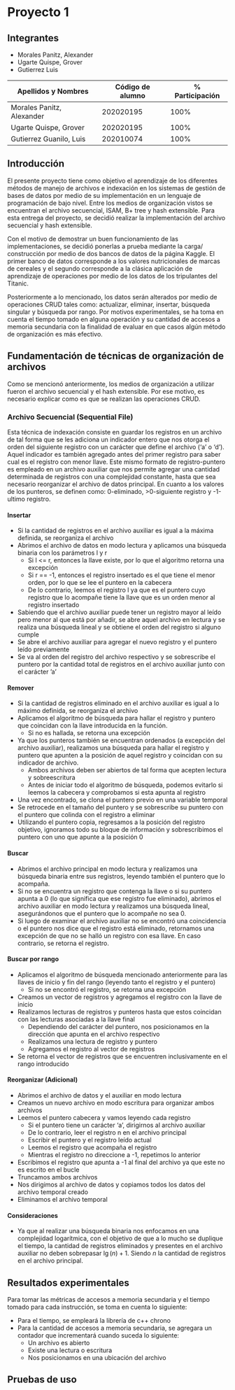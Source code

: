 # Proyecto 1

## Integrantes

- Morales Panitz, Alexander 
- Ugarte Quispe, Grover
- Gutierrez Luis

| Apellidos y Nombres       | Código de alumno | % Participación |
|---------------------------|------------------|-----------------|
| Morales Panitz, Alexander | 202020195        | 100%            |
| Ugarte Quispe, Grover     | 202020195        | 100%            |
| Gutierrez Guanilo, Luis   | 202010074        | 100%            |

## Introducción

El presente proyecto tiene como objetivo el aprendizaje de los diferentes métodos de manejo de archivos e indexación en los sistemas de gestión de bases de datos por medio de su implementación en un lenguaje de programación de bajo nivel. Entre los medios de organización vistos se encuentran el archivo secuencial, ISAM, B+ tree y hash extensible. Para esta entrega del proyecto, se decidió realizar la implementación del archivo secuencial y hash extensible.

Con el motivo de demostrar un buen funcionamiento de las implementaciones, se decidió ponerlas a prueba mediante la carga/ construcción por medio de dos bancos de datos de la página Kaggle. El primer banco de datos corresponde a los valores nutricionales de marcas de cereales y el segundo corresponde a la clásica aplicación de aprendizaje de operaciones por medio de los datos de los tripulantes del Titanic.

Posteriormente a lo mencionado, los datos serán alterados por medio de operaciones CRUD tales como: actualizar, eliminar, insertar, búsqueda singular y búsqueda por rango. Por motivos experimentales, se ha toma en cuenta el tiempo tomado en alguna operación y su cantidad de accesos a memoria secundaria con la finalidad de evaluar en que casos algún método de organización es más efectivo.

## Fundamentación de técnicas de organización de archivos

Como se mencionó anteriormente, los medios de organización a utilizar fueron el archivo secuencial y el hash extensible. Por ese motivo, es necesario explicar como es que se realizan las operaciones CRUD.

### Archivo Secuencial (Sequential File)

Esta técnica de indexación consiste en guardar los registros en un archivo de tal forma que se les adiciona un indicador entero que nos otorga el orden del siguiente registro con un carácter que define el archivo (‘a’ o ‘d’). Aquel indicador es también agregado antes del primer registro para saber cual es el registro con menor llave. Este mismo formato de registro-puntero es empleado en un archivo auxiliar que nos permite agregar una cantidad determinada de registros con una complejidad constante, hasta que sea necesario reorganizar el archivo de datos principal. En cuanto a los valores de los punteros, se definen como: 0-eliminado, >0-siguiente registro y -1-ultimo registro.

#### Insertar

- Si la cantidad de registros en el archivo auxiliar es igual a la máxima definida, se reorganiza el archivo
- Abrimos el archivo de datos en modo lectura y aplicamos una búsqueda binaria con los parámetros l y r
	- Si l <= r, entonces la llave existe, por lo que el algoritmo retorna una excepción
	- Si r == -1, entonces el registro insertado es el que tiene el menor orden, por lo que se lee el puntero en la cabecera
	- De lo contrario, leemos el registro l ya que es el puntero cuyo registro que lo acompañe tiene la llave que es un orden menor al registro insertado
- Sabiendo que el archivo auxiliar puede tener un registro mayor al leído pero menor al que está por añadir, se abre aquel archivo en lectura y se realiza una búsqueda lineal y se obtiene el orden del registro si alguno cumple
- Se abre el archivo auxiliar para agregar el nuevo registro y el puntero leído previamente
- Se va al orden del registro del archivo respectivo y se sobrescribe el puntero por la cantidad total de registros en el archivo auxiliar junto con el carácter ’a’

#### Remover

- Si la cantidad de registros eliminado en el archivo auxiliar es igual a lo máximo definida, se reorganiza el archivo
- Aplicamos el algoritmo de búsqueda para hallar el registro y puntero que coincidan con la llave introducida en la función.
	- Si no es hallada, se retorna una excepción
- Ya que los punteros también se encuentran ordenados (a excepción del archivo auxiliar), realizamos una búsqueda para hallar el registro y puntero que apunten a la posición de aquel registro y coincidan con su indicador de archivo.
	- Ambos archivos deben ser abiertos de tal forma que acepten lectura y sobreescritura
	- Antes de iniciar todo el algoritmo de búsqueda, podemos evitarlo si leemos la cabecera y comprobamos si esta apunta al registro
- Una vez encontrado, se clona el puntero previo en una variable temporal
- Se retrocede en el tamaño del puntero y se sobrescribe su puntero con el puntero que colinda con el registro a eliminar
- Utilizando el puntero copia, regresamos a la posición del registro objetivo, ignoramos todo su bloque de información y sobrescribimos el puntero con uno que apunte a la posición 0

#### Buscar

- Abrimos el archivo principal  en modo lectura y realizamos una búsqueda binaria entre sus registros, leyendo también el puntero que lo acompaña.
- Si no se encuentra un registro que contenga la llave o si su puntero apunta a 0 (lo que significa que ese registro fue eliminado), abrimos el archivo auxiliar en modo lectura y realizamos una búsqueda lineal, asegurándonos que el puntero que lo acompañe no sea 0.
- Si luego de examinar el archivo auxiliar no se encontró una coincidencia o el puntero nos dice que el registro está eliminado, retornamos una excepción de que no se halló un registro con esa llave. En caso contrario, se retorna el registro.

#### Buscar por rango

- Aplicamos el algoritmo de búsqueda mencionado anteriormente para las llaves de inicio y fin del rango (leyendo tanto el registro y el puntero)
	- Si no se encontró el registro, se retorna una excepción
- Creamos un vector de registros y agregamos el registro con la llave de inicio
- Realizamos lecturas de registros y punteros hasta que estos coincidan con las lecturas asociadas a la llave final
	- Dependiendo del carácter del puntero, nos posicionamos en la dirección que apunta en el archivo respectivo
	- Realizamos una lectura de registro y puntero
	- Agregamos el registro al vector de registros
- Se retorna el vector de registros que se encuentren inclusivamente en el rango introducido

#### Reorganizar (Adicional)

- Abrimos el archivo de datos y el auxiliar en modo lectura
- Creamos un nuevo archivo en modo escritura para organizar ambos archivos
- Leemos el puntero cabecera y vamos leyendo cada registro 
	- Si el puntero tiene un carácter ‘a’, dirigirnos al archivo auxiliar
	- De lo contrario, leer el registro n en el archivo principal
	- Escribir el puntero y el registro leído actual 
	- Leemos el registro que acompaña el registro
	- Mientras el registro no direccione a -1, repetimos lo anterior
- Escribimos el registro que apunta a -1 al final del archivo ya que este no es escrito en el bucle
- Truncamos ambos archivos
- Nos dirigimos al archivo de datos y copiamos todos los datos del archivo temporal creado
- Eliminamos el archivo temporal

#### Consideraciones 
- Ya que al realizar una búsqueda binaria nos enfocamos en una complejidad logarítmica, con el objetivo de que a lo mucho se duplique el tiempo, la cantidad de registros eliminados y presentes en el archivo auxiliar no deben sobrepasar $\lg(n)+1$. Siendo $n$ la cantidad de registros en el archivo principal.


## Resultados experimentales

Para tomar las métricas de accesos a memoria secundaria y el tiempo tomado para cada instrucción, se toma en cuenta lo siguiente:

- Para el tiempo, se empleará la librería de c++ chrono
- Para la cantidad de accesos a memoria secundaria, se agregara un contador que incrementará cuando suceda lo siguiente:
	- Un archivo es abierto
	- Existe una lectura o escritura
	- Nos posicionamos en una ubicación del archivo	


## Pruebas de uso
